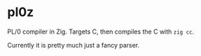 # pl0z

PL/0 compiler in Zig. Targets C, then compiles the C with `zig cc`.

Currently it is pretty much just a fancy parser.
